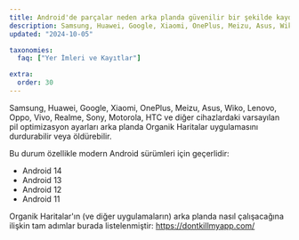 ```yaml
---
title: Android'de parçalar neden arka planda güvenilir bir şekilde kaydedilmiyor?
description: Samsung, Huawei, Google, Xiaomi, OnePlus, Meizu, Asus, Wiko, Lenovo, Oppo, Vivo, Realme, Sony, Motorola, HTC ve diğer cihazlardaki varsayılan pil optimizasyon ayarları arka planda Organik Haritalar uygulamasını durdurabilir veya öldürebilir.
updated: "2024-10-05"

taxonomies:
  faq: ["Yer İmleri ve Kayıtlar"]

extra:
  order: 30
---
```


Samsung, Huawei, Google, Xiaomi, OnePlus, Meizu, Asus, Wiko, Lenovo, Oppo, Vivo, Realme, Sony, Motorola, HTC ve diğer cihazlardaki varsayılan pil optimizasyon ayarları arka planda Organik Haritalar uygulamasını durdurabilir veya öldürebilir.

Bu durum özellikle modern Android sürümleri için geçerlidir:
- Android 14
- Android 13
- Android 12
- Android 11

Organik Haritalar'ın (ve diğer uygulamaların) arka planda nasıl çalışacağına ilişkin tam adımlar burada listelenmiştir: https://dontkillmyapp.com/
